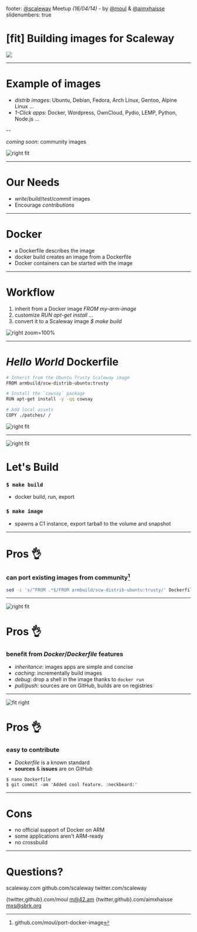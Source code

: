 footer: [@scaleway](https://twitter.com/scaleway) Meetup *(16/04/14)* - by [@moul](https://twitter.com/moul) & [@aimxhaisse](https://twitter.com/aimxhaisse)
slidenumbers: true

# [fit] Building images for **Scaleway**

![](assets/image-board.jpg)

---

# Example of images

- *distrib images*: Ubuntu, Debian, Fedora, Arch Linux, Gentoo, Alpine Linux ...
- *1-Click apps*: Docker, Wordpress, OwnCloud, Pydio, LEMP, Python, Node.js ...

--

*coming soon*: community images

![right fit](assets/imagehub.png)

---

# Our Needs

- *write*/*build*/*test*/*commit* images
- Encourage *contributions*

---

# Docker

- a Dockerfile describes the image
- docker build creates an image from a Dockerfile
- Docker containers can be started with the image

---

# Workflow

1. inherit from a Docker image
  *FROM my-arm-image*
2. customize
  *RUN apt-get install ...*
3. convert it to a Scaleway image
  *$ make build*

![right zoom=100%](assets/docker-image-to-scaleway-image.png)

---

# *Hello World* Dockerfile

```bash
# Inherit from the Ubuntu Trusty Scaleway image
FROM armbuild/scw-distrib-ubuntu:trusty

# Install the `cowsay` package
RUN apt-get install -y -qq cowsay

# Add local assets
COPY ./patches/ /
```

![right fit](assets/image-helloworld.png)

---

![right fit](assets/make-build.png)

# Let's Build

### `$ make build`

- docker build, run, export

### `$ make image`

- spawns a C1 instance, export tarball to the volume and snapshot

---

# Pros :ok_hand:

### can port existing images from community[^1]

```bash
sed -i 's/^FROM .*$/FROM armbuild/scw-distrib-ubuntu:trusty/' Dockerfile
```

[^1]: github.com/moul/port-docker-image

---

![right fit](assets/make-help.png)

# Pros :ok_hand:

### benefit from *Docker*/*Dockerfile* features

- *inheritance*: images apps are simple and concise
- *caching*: incrementally build images
- *debug*: drop a shell in the image thanks to `docker run`
- *pull/push*: sources are on GitHub, builds are on registries

---

![fit right](assets/github-app-docker.png)

# Pros :ok_hand:

### easy to contribute

- *Dockerfile* is a known standard
- **sources** & **issues** are on *GitHub*

```
$ nano Dockerfile
$ git commit -am 'Added cool feature. :neckbeard:'
```

---

# Cons

- no official support of Docker on ARM
- some applications aren't ARM-ready
- no crossbuild

---

# Questions?

scaleway.com
github.com/scaleway
twitter.com/scaleway

{twitter,github}.com/moul <m@42.am>
{twitter,github}.com/aimxhaisse <mxs@sbrk.org>
